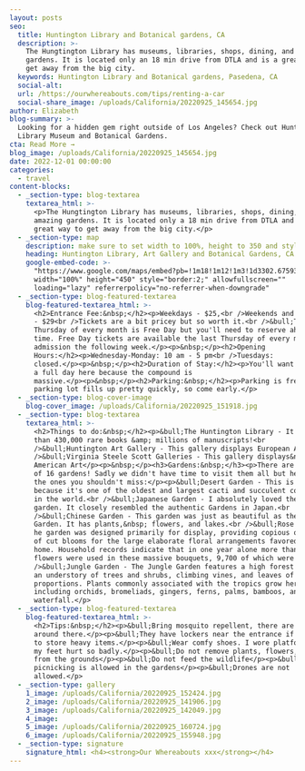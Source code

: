```yaml
---
layout: posts
seo:
  title: Huntington Library and Botanical gardens, CA
  description: >-
    The Hungtington Library has museums, libraries, shops, dining, and amazing
    gardens. It is located only an 18 min drive from DTLA and is a great way to
    get away from the big city.
  keywords: Huntington Library and Botanical gardens, Pasedena, CA
  social-alt:
  url: /https://ourwhereabouts.com/tips/renting-a-car
  social-share_image: /uploads/California/20220925_145654.jpg
author: Elizabeth
blog-summary: >-
  Looking for a hidden gem right outside of Los Angeles? Check out Huntington
  Library Museum and Botanical Gardens.
cta: Read More →
blog_image: /uploads/California/20220925_145654.jpg
date: 2022-12-01 00:00:00
categories:
  - travel
content-blocks:
  - _section-type: blog-textarea
    textarea_html: >-
      <p>The Hungtington Library has museums, libraries, shops, dining, and
      amazing gardens. It is located only a 18 min drive from DTLA and is a
      great way to get away from the big city.</p>
  - _section-type: map
    description: make sure to set width to 100%, height to 350 and style to border 2
    heading: Huntington Library, Art Gallery and Botanical Gardens, CA
    google-embed-code: >-
      "https://www.google.com/maps/embed?pb=!1m18!1m12!1m3!1d3302.6759350142556!2d-118.11709912457079!3d34.129045173128056!2m3!1f0!2f0!3f0!3m2!1i1024!2i768!4f13.1!3m3!1m2!1s0x80c2db4d02615c73%3A0xb328d70c295f1904!2sThe%20Huntington%20Library%2C%20Art%20Museum%2C%20and%20Botanical%20Gardens!5e0!3m2!1sen!2sil!4v1669881566476!5m2!1sen!2sil"
      width="100%" height="450" style="border:2;" allowfullscreen=""
      loading="lazy" referrerpolicy="no-referrer-when-downgrade"
  - _section-type: blog-featured-textarea
    blog-featured-textarea_html: >-
      <h2>Entrance Fee:&nbsp;</h2><p>Weekdays - $25,<br />Weekends and holidays
      - $29<br />Tickets are a bit pricey but so worth it.<br />&bull;The first
      Thursday of every month is Free Day but you'll need to reserve ahead of
      time. Free Day tickets are available the last Thursday of every month for
      admission the following week.</p><p>&nbsp;</p><h2>Opening
      Hours:</h2><p>Wednesday-Monday: 10 am - 5 pm<br />Tuesdays:
      closed.</p><p>&nbsp;</p><h2>Duration of Stay:</h2><p>You'll want to spend
      a full day here because the compound is
      massive.</p><p>&nbsp;</p><h2>Parking:&nbsp;</h2><p>Parking is free but the
      parking lot fills up pretty quickly, so come early.</p>
  - _section-type: blog-cover-image
    blog-cover_image: /uploads/California/20220925_151918.jpg
  - _section-type: blog-textarea
    textarea_html: >-
      <h2>Things to do:&nbsp;</h2><p>&bull;The Huntington Library - It has more
      than 430,000 rare books &amp; millions of manuscripts!<br
      />&bull;Huntington Art Gallery - This gallery displays European Art<br
      />&bull;Virginia Steele Scott Galleries - This gallery displays&nbsp;
      American Art</p><p>&nbsp;</p><h3>Gardens:&nbsp;</h3><p>There are a total
      of 16 gardens! Sadly we didn't have time to visit them all but here are
      the ones you shouldn't miss:</p><p>&bull;Desert Garden - This is a must
      because it's one of the oldest and largest cacti and succulent collections
      in the world.<br />&bull;Japanese Garden - I absolutely loved the Japanese
      garden. It closely resembled the authentic Gardens in Japan.<br
      />&bull;Chinese Garden - This garden was just as beautiful as the Japanese
      Garden. It has plants,&nbsp; flowers, and lakes.<br />&bull;Rose Garden -
      he garden was designed primarily for display, providing copious quantities
      of cut blooms for the large elaborate floral arrangements favored in their
      home. Household records indicate that in one year alone more than 30,000
      flowers were used in these massive bouquets, 9,700 of which were roses.<br
      />&bull;Jungle Garden - The Jungle Garden features a high forest canopy,
      an understory of trees and shrubs, climbing vines, and leaves of giant
      proportions. Plants commonly associated with the tropics grow here,
      including orchids, bromeliads, gingers, ferns, palms, bamboos, and even a
      waterfall.</p>
  - _section-type: blog-featured-textarea
    blog-featured-textarea_html: >-
      <h2>Tips:&nbsp;</h2><p>&bull;Bring mosquito repellent, there are many
      around there.</p><p>&bull;They have lockers near the entrance if you need
      to store heavy items.</p><p>&bull;Wear comfy shoes. I wore platforms and
      my feet hurt so badly.</p><p>&bull;Do not remove plants, flowers, or fruit
      from the grounds</p><p>&bull;Do not feed the wildlife</p><p>&bull;No
      picnicking is allowed in the gardens</p><p>&bull;Drones are not
      allowed.</p>
  - _section-type: gallery
    1_image: /uploads/California/20220925_152424.jpg
    2_image: /uploads/California/20220925_141906.jpg
    3_image: /uploads/California/20220925_142049.jpg
    4_image:
    5_image: /uploads/California/20220925_160724.jpg
    6_image: /uploads/California/20220925_155948.jpg
  - _section-type: signature
    signature_html: <h4><strong>Our Whereabouts xxx</strong></h4>
---
```

